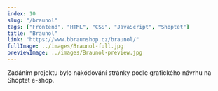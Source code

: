 ```yaml
---
index: 10
slug: "/braunol"
tags: ["Frontend", "HTML", "CSS", "JavaScript", "Shoptet"]
title: "Braunol"
link: "https://www.bbraunshop.cz/braunol/"
fullImage: ../images/Braunol-full.jpg
previewImage: ../images/Braunol-preview.jpg
---
```


Zadáním projektu bylo nakódování stránky podle grafického návrhu na Shoptet e-shop.